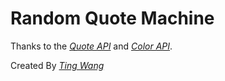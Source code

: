 # Random Quote Machine

Thanks to the *[Quote API](https://thesimpsonsquoteapi.glitch.me)* and *[Color API](http://www.colr.org/api.html)*.

Created By *[Ting Wang](https://nunulong.github.io/portfolio/)*
